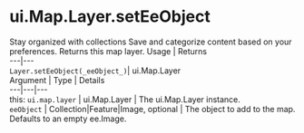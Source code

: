  
#  ui.Map.Layer.setEeObject
Stay organized with collections  Save and categorize content based on your preferences. 
Returns this map layer.
Usage | Returns  
---|---  
`Layer.setEeObject(_eeObject_)`|  ui.Map.Layer  
Argument | Type | Details  
---|---|---  
this: `ui.map.layer` | ui.Map.Layer | The ui.Map.Layer instance.  
`eeObject` | Collection|Feature|Image, optional | The object to add to the map. Defaults to an empty ee.Image.  
